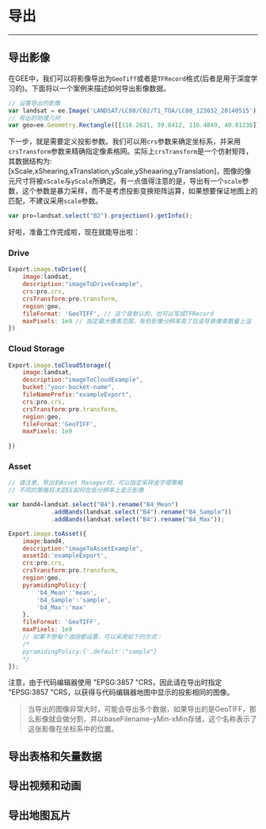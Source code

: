 # 导出

---

## 导出影像

在GEE中，我们可以将影像导出为`GeoTiff`或者是`TFRecord`格式(后者是用于深度学习的)。下面将以一个案例来描述如何导出影像数据。

```js
// 设置导出的影像
var landsat = ee.Image('LANDSAT/LC08/C02/T1_TOA/LC08_123032_20140515').select(["B4","B3","B2"]);
// 导出的地理几何
var geo=ee.Geometry.Rectangle([[116.2621, 39.8412, 116.4849, 40.01236]]);
```

下一步，就是需要定义投影参数。我们可以用`crs`参数来确定坐标系，并采用`crsTransform`参数来精确指定像素格网。实际上`crsTransform`是一个仿射矩阵，其数据结构为:[xScale,xShearing,xTranslation,yScale,ySheaaring,yTranslation]，图像的像元尺寸将被`xScale`与`yScale`所确定。有一点值得注意的是，导出有一个`scale`参数，这个参数是暴力采样，而不是考虑投影变换矩阵运算，如果想要保证地图上的匹配，不建议采用`scale`参数。

```js
var pro=landsat.select("B2").projection().getInfo();
```

好啦，准备工作完成啦，现在就能导出啦：

<!-- tabs:start -->

### **Drive**

```js
Export.image.toDrive({
    image:landsat,
    description:"imageToDriveExample",
    crs:pro.crs,
    crsTransform:pro.transform,
    region:geo,
    fileFormat: 'GeoTIFF', // 这个是默认的，也可以写成TFRecord
    maxPixels: 1e9 // 指定最大像素范围，有些影像分辨率高了后会导致像素数量上溢
})
```

### **Cloud Storage**

```js
Export.image.toCloudStorage({
    image:landsat,
    description:"imageToCloudExample",
    bucket:"your-bucket-name",
    fileNamePrefix:"exampleExport",
    crs:pro.crs,
    crsTransform:pro.transform,
    region:geo,
    fileFormat:'GeoTIFF',
    maxPixels: 1e9
    
})
```

### **Asset**

```js
// 请注意，导出到Asset Manager时，可以指定采样金字塔策略
// 不同的策略将决定EE如何在低分辨率上显示影像

var band4=landsat.select("B4").rename("B4_Mean")
			.addBands(landsat.select("B4").rename("B4_Sample"))
			.addBands(landsat.select("B4").rename("B4_Max"));

Export.image.toAsset({
    image:band4,
    description:"imageToAssetExample",
    assetId:'exampleExport',
    crs:pro.crs,
    crsTransform:pro.transform,
    region:geo,
    pyramidingPolicy:{
        'b4_Mean':'mean',
        'b4_Sample':'sample',
        'b4_Max':'max'
    },
    fileFormat: 'GeoTIFF',
    maxPixels: 1e9
    // 如果不想每个波段都设置，可以采用如下的方式：
    /*
    pyramidingPolicy:{'.default':"sample"}
    */
});
```



<!-- tabs:end -->

注意，由于代码编辑器使用 "EPSG:3857 "CRS，因此请在导出时指定 "EPSG:3857 "CRS，以获得与代码编辑器地图中显示的投影相同的图像。

> 当导出的图像非常大时，可能会导出多个数据，如果导出的是GeoTIFF，那么影像就会做分割，并以baseFilename-yMin-xMin存储，这个名称表示了这张影像在坐标系中的位置。

## 导出表格和矢量数据

## 导出视频和动画

## 导出地图瓦片

